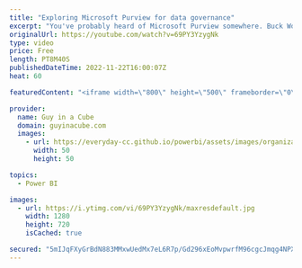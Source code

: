 ```yaml
---
title: "Exploring Microsoft Purview for data governance"
excerpt: "You've probably heard of Microsoft Purview somewhere. Buck Woody joins Patrick to highlight how Microsoft Purview can help you with data governance. From cataloging to lineage, Purview is a key component for your data strategy!  Connect with Buck: https://twitter.com/BuckWoodyMSFT https://www.linkedin.com/in/buckwoody/"
originalUrl: https://youtube.com/watch?v=69PY3YzygNk
type: video
price: Free
length: PT8M40S
publishedDateTime: 2022-11-22T16:00:07Z
heat: 60

featuredContent: "<iframe width=\"800\" height=\"500\" frameborder=\"0\" src=\"https://www.youtube.com/embed/69PY3YzygNk\" allow=\"accelerometer; autoplay; encrypted-media; gyroscope; picture-in-picture\" allowfullscreen></iframe>"

provider:
  name: Guy in a Cube
  domain: guyinacube.com
  images:
    - url: https://everyday-cc.github.io/powerbi/assets/images/organizations/guyinacube.com-50x50.jpg
      width: 50
      height: 50

topics:
  - Power BI

images:
  - url: https://i.ytimg.com/vi/69PY3YzygNk/maxresdefault.jpg
    width: 1280
    height: 720
    isCached: true

secured: "5mIJqFXyGrBdN883MMxwUedMx7eL6R7p/Gd296xEoMvpwrfM96cgcJmqg4NPXTtz6uMlno38K/CXqmcy3kSn0hfJ3koG0oyMPUlUQvN0VlNrQcWIuli3T9LsUD+B2T8h1xbwbUD7IcZpnKCFIRDQLHb3PdCDits6rQYCQyTm2Ru9YaPh0o01ySaenCCe+erHzT7G263blFNG6DF+rcNJYEVmh28lWL9m2ysxXPDMPy5MwxoXseuOt2GvIBzJzuvO4eokhCguhsDM8yxYKDlPt0StzejQEh+kQz8TgGdl0hymuP3dmGQbrXdNwo6Jntn/HnwMk4P8dCa+aHHU5H/+GyqCS33+LJjPoOLTbu9lIBT3AmupFKEt8dFSSilQ606pHL+hID2Dc2Nsde0lypwa7zKqrk4SoaXdoP6N/A0tp+s=;KzxneYo+qTrEThE6DS/9fQ=="
---
```


